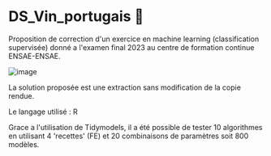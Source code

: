 # DS_Vin_portugais :wine_glass:

Proposition de correction d'un exercice en machine learning (classification supervisée) donné a l'examen final 2023 au centre de formation continue ENSAE-ENSAE.

![image](https://github.com/Bendrox/DS_Vin_portugais/assets/145064474/c0ccaf34-3b35-464f-bd47-c320a216f385)


La solution proposée est une extraction sans modification de la copie rendue.

Le langage utilisé : R

Grace a l'utilisation de Tidymodels, il a été possible de tester 10 algorithmes en utilisant 4 'recettes' (FE) et 20 combinaisons de paramètres soit 800 modèles. 
